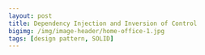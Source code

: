 ```yaml
---
layout: post
title: Dependency Injection and Inversion of Control
bigimg: /img/image-header/home-office-1.jpg
tags: [design pattern, SOLID]
---
```


